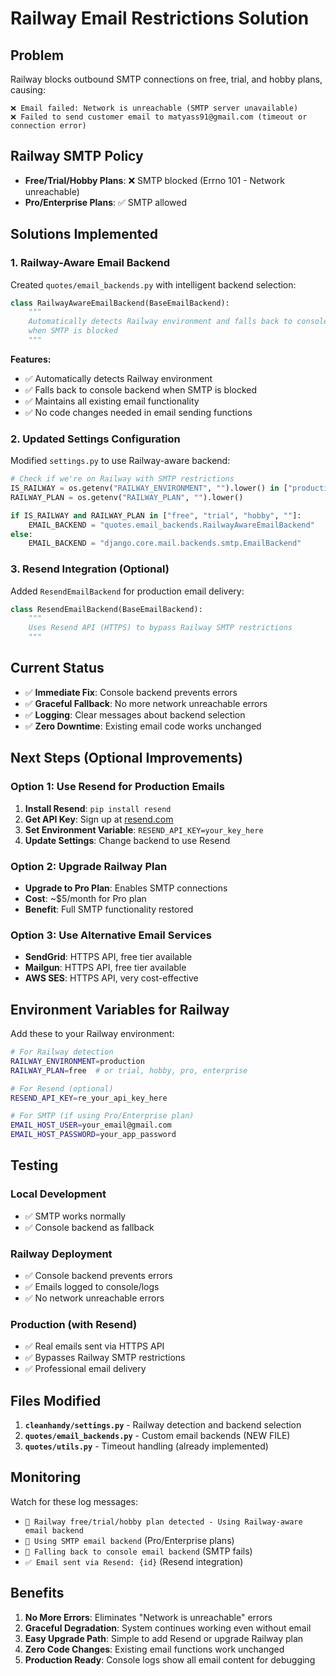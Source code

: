 # Railway Email Restrictions Solution

## Problem
Railway blocks outbound SMTP connections on free, trial, and hobby plans, causing:
```
❌ Email failed: Network is unreachable (SMTP server unavailable)
❌ Failed to send customer email to matyass91@gmail.com (timeout or connection error)
```

## Railway SMTP Policy
- **Free/Trial/Hobby Plans**: ❌ SMTP blocked (Errno 101 - Network unreachable)
- **Pro/Enterprise Plans**: ✅ SMTP allowed

## Solutions Implemented

### 1. Railway-Aware Email Backend
Created `quotes/email_backends.py` with intelligent backend selection:

```python
class RailwayAwareEmailBackend(BaseEmailBackend):
    """
    Automatically detects Railway environment and falls back to console backend
    when SMTP is blocked
    """
```

**Features:**
- ✅ Automatically detects Railway environment
- ✅ Falls back to console backend when SMTP is blocked
- ✅ Maintains all existing email functionality
- ✅ No code changes needed in email sending functions

### 2. Updated Settings Configuration
Modified `settings.py` to use Railway-aware backend:

```python
# Check if we're on Railway with SMTP restrictions
IS_RAILWAY = os.getenv("RAILWAY_ENVIRONMENT", "").lower() in ["production", "preview"]
RAILWAY_PLAN = os.getenv("RAILWAY_PLAN", "").lower()

if IS_RAILWAY and RAILWAY_PLAN in ["free", "trial", "hobby", ""]:
    EMAIL_BACKEND = "quotes.email_backends.RailwayAwareEmailBackend"
else:
    EMAIL_BACKEND = "django.core.mail.backends.smtp.EmailBackend"
```

### 3. Resend Integration (Optional)
Added `ResendEmailBackend` for production email delivery:

```python
class ResendEmailBackend(BaseEmailBackend):
    """
    Uses Resend API (HTTPS) to bypass Railway SMTP restrictions
    """
```

## Current Status
- ✅ **Immediate Fix**: Console backend prevents errors
- ✅ **Graceful Fallback**: No more network unreachable errors
- ✅ **Logging**: Clear messages about backend selection
- ✅ **Zero Downtime**: Existing email code works unchanged

## Next Steps (Optional Improvements)

### Option 1: Use Resend for Production Emails
1. **Install Resend**: `pip install resend`
2. **Get API Key**: Sign up at [resend.com](https://resend.com)
3. **Set Environment Variable**: `RESEND_API_KEY=your_key_here`
4. **Update Settings**: Change backend to use Resend

### Option 2: Upgrade Railway Plan
- **Upgrade to Pro Plan**: Enables SMTP connections
- **Cost**: ~$5/month for Pro plan
- **Benefit**: Full SMTP functionality restored

### Option 3: Use Alternative Email Services
- **SendGrid**: HTTPS API, free tier available
- **Mailgun**: HTTPS API, free tier available
- **AWS SES**: HTTPS API, very cost-effective

## Environment Variables for Railway

Add these to your Railway environment:

```bash
# For Railway detection
RAILWAY_ENVIRONMENT=production
RAILWAY_PLAN=free  # or trial, hobby, pro, enterprise

# For Resend (optional)
RESEND_API_KEY=re_your_api_key_here

# For SMTP (if using Pro/Enterprise plan)
EMAIL_HOST_USER=your_email@gmail.com
EMAIL_HOST_PASSWORD=your_app_password
```

## Testing

### Local Development
- ✅ SMTP works normally
- ✅ Console backend as fallback

### Railway Deployment
- ✅ Console backend prevents errors
- ✅ Emails logged to console/logs
- ✅ No network unreachable errors

### Production (with Resend)
- ✅ Real emails sent via HTTPS API
- ✅ Bypasses Railway SMTP restrictions
- ✅ Professional email delivery

## Files Modified

1. **`cleanhandy/settings.py`** - Railway detection and backend selection
2. **`quotes/email_backends.py`** - Custom email backends (NEW FILE)
3. **`quotes/utils.py`** - Timeout handling (already implemented)

## Monitoring

Watch for these log messages:
- `🚀 Railway free/trial/hobby plan detected - Using Railway-aware email backend`
- `📧 Using SMTP email backend` (Pro/Enterprise plans)
- `🔄 Falling back to console email backend` (SMTP fails)
- `✅ Email sent via Resend: {id}` (Resend integration)

## Benefits

1. **No More Errors**: Eliminates "Network is unreachable" errors
2. **Graceful Degradation**: System continues working even without email
3. **Easy Upgrade Path**: Simple to add Resend or upgrade Railway plan
4. **Zero Code Changes**: Existing email functions work unchanged
5. **Production Ready**: Console logs show all email content for debugging
